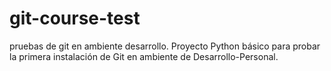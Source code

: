 # git-course-test
pruebas de git en ambiente desarrollo.
Proyecto Python básico para probar la primera instalación de Git en ambiente de Desarrollo-Personal.
